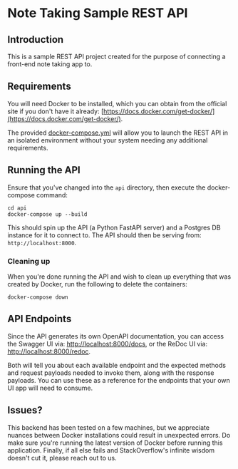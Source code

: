 # Note Taking Sample REST API

## Introduction

This is a sample REST API project created for the purpose of connecting a front-end
note taking app to.

## Requirements

You will need Docker to be installed, which you can obtain from the official site if you
don't have it already: [https://docs.docker.com/get-docker/](https://docs.docker.com/get-docker/).

The provided [docker-compose.yml](docker-compose.yml) will allow you to launch the REST API
in an isolated environment without your system needing any additional requirements.

## Running the API

Ensure that you've changed into the `api` directory, then execute the docker-compose command:

```shell
cd api
docker-compose up --build
```

This should spin up the API (a Python FastAPI server) and a Postgres DB instance for it to
connect to. The API should then be serving from: `http://localhost:8000`.

### Cleaning up

When you're done running the API and wish to clean up everything that was created by Docker,
run the following to delete the containers:

```shell
docker-compose down
```

## API Endpoints

Since the API generates its own OpenAPI documentation, you can access the Swagger UI via:
[http://localhost:8000/docs](http://localhost:8000/docs), or the ReDoc UI via: [http://localhost:8000/redoc](http://localhost:8000/redoc).

Both will tell you about each available endpoint and the expected methods and request payloads
needed to invoke them, along with the response payloads. You can use these as a reference for
the endpoints that your own UI app will need to consume.

## Issues?

This backend has been tested on a few machines, but we appreciate nuances between Docker
installations could result in unexpected errors. Do make sure you're running the latest
version of Docker before running this application. Finally, if all else fails and
StackOverflow's infinite wisdom doesn't cut it, please reach out to us.
